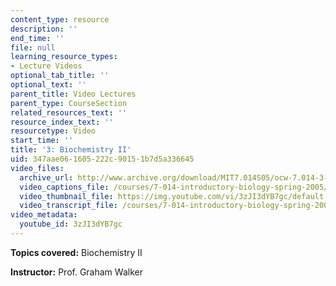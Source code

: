 ```yaml
---
content_type: resource
description: ''
end_time: ''
file: null
learning_resource_types:
- Lecture Videos
optional_tab_title: ''
optional_text: ''
parent_title: Video Lectures
parent_type: CourseSection
related_resources_text: ''
resource_index_text: ''
resourcetype: Video
start_time: ''
title: '3: Biochemistry II'
uid: 347aae06-1605-222c-9015-1b7d5a336645
video_files:
  archive_url: http://www.archive.org/download/MIT7.014S05/ocw-7.014-3-07feb05-220k.mp4
  video_captions_file: /courses/7-014-introductory-biology-spring-2005/090219c0fac456f29bc053d7acc6169e_3zJI3dYB7gc.vtt
  video_thumbnail_file: https://img.youtube.com/vi/3zJI3dYB7gc/default.jpg
  video_transcript_file: /courses/7-014-introductory-biology-spring-2005/c711e7c7595e7b7105611f937ed1840e_3zJI3dYB7gc.pdf
video_metadata:
  youtube_id: 3zJI3dYB7gc
---
```


**Topics covered:** Biochemistry II  
  
**Instructor:** Prof. Graham Walker




